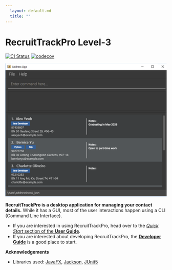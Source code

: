 ```yaml
---
  layout: default.md
  title: ""
---
```


# RecruitTrackPro Level-3

[![CI Status](https://github.com/se-edu/addressbook-level3/workflows/Java%20CI/badge.svg)](https://github.com/se-edu/addressbook-level3/actions)
[![codecov](https://codecov.io/gh/se-edu/addressbook-level3/branch/master/graph/badge.svg)](https://codecov.io/gh/se-edu/addressbook-level3)

![Ui](images/Ui.png)

**RecruitTrackPro is a desktop application for managing your contact details.** While it has a GUI, most of the user interactions happen using a CLI (Command Line Interface).

* If you are interested in using RecruitTrackPro, head over to the [_Quick Start_ section of the **User Guide**](UserGuide.html#quick-start).
* If you are interested about developing RecruitTrackPro, the [**Developer Guide**](DeveloperGuide.html) is a good place to start.


**Acknowledgements**

* Libraries used: [JavaFX](https://openjfx.io/), [Jackson](https://github.com/FasterXML/jackson), [JUnit5](https://github.com/junit-team/junit5)
